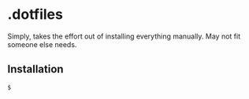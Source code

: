 # .dotfiles

Simply, takes the effort out of installing everything manually. May not fit someone else needs.   

## Installation
```bash
$ 
```